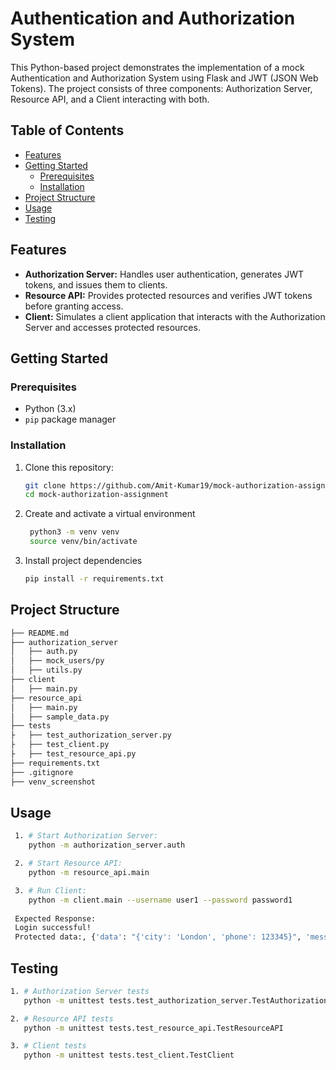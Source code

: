 # Authentication and Authorization System

This Python-based project demonstrates the implementation of a mock Authentication and Authorization System using Flask and JWT (JSON Web Tokens). The project consists of three components: Authorization Server, Resource API, and a Client interacting with both.

## Table of Contents

- [Features](#features)
- [Getting Started](#getting-started)
  - [Prerequisites](#prerequisites)
  - [Installation](#installation)
- [Project Structure](#project-structure)
- [Usage](#usage)
- [Testing](#testing)


## Features

- **Authorization Server:** Handles user authentication, generates JWT tokens, and issues them to clients.
- **Resource API:** Provides protected resources and verifies JWT tokens before granting access.
- **Client:** Simulates a client application that interacts with the Authorization Server and accesses protected resources.

## Getting Started

### Prerequisites

- Python (3.x)
- `pip` package manager

### Installation

1. Clone this repository:

   ```bash
   git clone https://github.com/Amit-Kumar19/mock-authorization-assignment.git
   cd mock-authorization-assignment

2. Create and activate a virtual environment

   ```bash
    python3 -m venv venv
    source venv/bin/activate

3. Install project dependencies
 
   ```bash
   pip install -r requirements.txt

## Project Structure

   ```bash
├── README.md
├── authorization_server
│   ├── auth.py
│   ├── mock_users/py
│   ├── utils.py
├── client
│   ├── main.py
├── resource_api
│   ├── main.py
│   ├── sample_data.py
├── tests
├   ├── test_authorization_server.py
├   ├── test_client.py
├   ├── test_resource_api.py
├── requirements.txt
├── .gitignore
├── venv_screenshot
```

## Usage

  ```bash
   1. # Start Authorization Server:
      python -m authorization_server.auth

   2. # Start Resource API:
      python -m resource_api.main

   3. # Run Client:
      python -m client.main --username user1 --password password1
   
   Expected Response:
   Login successful!
   Protected data:, {'data': "{'city': 'London', 'phone': 123345}", 'message': 'Hello, user1! You have access to this protected API.'}

  ```

## Testing

  ```bash
  1. # Authorization Server tests
     python -m unittest tests.test_authorization_server.TestAuthorizationServer

  2. # Resource API tests
     python -m unittest tests.test_resource_api.TestResourceAPI

  3. # Client tests
     python -m unittest tests.test_client.TestClient